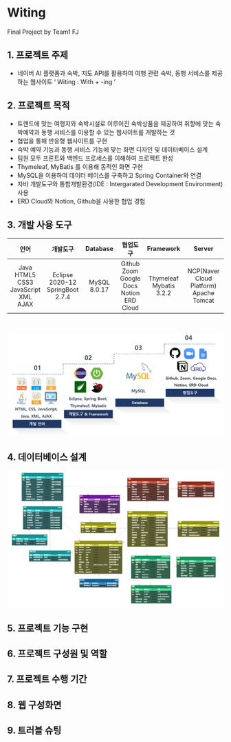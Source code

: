 # Witing
Final Project by Team1 FJ

## 1. 프로젝트 주제
- 네이버 AI 플랫폼과 숙박, 지도 API를 활용하여 여행 관련 숙박, 동행 서비스를 제공하는 웹사이트 ‘ Witing : With + -ing ’



## 2. 프로젝트 목적
- 트렌드에 맞는 여행지와 숙박시설로 이루어진 숙박상품을 제공하여 취향에 맞는 숙박예약과 동행 서비스를 이용할 수 있는 웹사이트를 개발하는 것 
- 협업을 통해 반응형 웹사이트를 구현
- 숙박 예약 기능과 동행 서비스 기능에 맞는 화면 디자인 및 데이터베이스 설계
- 팀원 모두 프론트와 백엔드 프로세스를 이해하여 프로젝트 완성
- Thymeleaf, MyBatis 를 이용해 동적인 화면 구현
- MySQL을 이용하여 데이터 베이스를 구축하고 Spring Container와 연결
- 자바 개발도구와 통합개발환경(IDE : Intergarated Development Environment) 사용
- ERD Cloud와 Notion, Github을 사용한 협업 경험

## 3. 개발 사용 도구
|                            언어                            |                 개발도구                  |    Database    |                           협업도구                           |          Framework          |         Server          |
|:--------------------------------------------------------:|:-------------------------------------:|:--------------:|:--------------------------------------------------------:|:---------------------------:|:-----------------------:|
| Java<br/>HTML5<br/>CSS3<br/>JavaScript<br/>XML<br/>AJAX  | Eclipse 2020-12<br/>SpringBoot 2.7.4  |  MySQL 8.0.17  | Github<br/>Zoom<br/>Google Docs<br/>Notion<br/>ERD Cloud | Thymeleaf<br/>Mybatis 3.2.2 | NCP(Naver Cloud Platform)<br/>Apache Tomcat |

<br>

![tool](witing/src/main/resources/static/images/readme/tool.jpg)


## 4. 데이터베이스 설계
![erd](witing/src/main/resources/static/images/readme/erd.jpg)



## 5. 프로젝트 기능 구현


## 6. 프로젝트 구성원 및 역할


## 7. 프로젝트 수행 기간


## 8. 웹 구성화면


## 9. 트러블 슈팅

